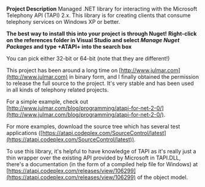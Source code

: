 **Project Description**
Managed .NET library for interacting with the Microsoft Telephony API (TAPI) 2.x.  This library is for creating clients that consume telephony services on Windows XP or better.

**The best way to install this into your project is through Nuget!**
**Right-click on the references folder in Visual Studio and select _Manage Nuget Packages_ and type +ATAPI+ into the search box**

You can pick either 32-bit or 64-bit (note that they are different!)

This project has been around a long time on [http://www.julmar.com](http://www.julmar.com) in binary form, and I finally obtained the permission to release the full source to the project.  It's very stable and has been used in all kinds of telephony related projects.

For a simple example, check out [http://www.julmar.com/blog/programming/atapi-for-net-2-0/](http://www.julmar.com/blog/programming/atapi-for-net-2-0/).  

For more examples, download the source tree which has several test applications ([https://atapi.codeplex.com/SourceControl/latest](https://atapi.codeplex.com/SourceControl/latest)).

To use this library, it's helpful to have knowledge of TAPI as it's really just a thin wrapper over the existing API provided by Microsoft in TAPI.DLL, there's a documentation (in the form of a compiled help file for Windows) at [https://atapi.codeplex.com/releases/view/106299](https://atapi.codeplex.com/releases/view/106299) of the object model.